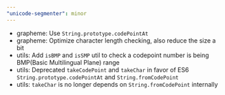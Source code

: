 ```yaml
---
"unicode-segmenter": minor
---
```


- grapheme: Use `String.prototype.codePointAt`
- grapheme: Optimize character length checking, also reduce the size a bit
- utils: Add `isBMP` and `isSMP` util to check a codepoint number is being BMP(Basic Multilingual Plane) range
- utils: Deprecated `takeCodePoint` and `takeChar` in favor of ES6 `String.prototype.codePointAt` and `String.fromCodePoint`
- utils: `takeChar` is no longer depends on `String.fromCodePoint` internally
